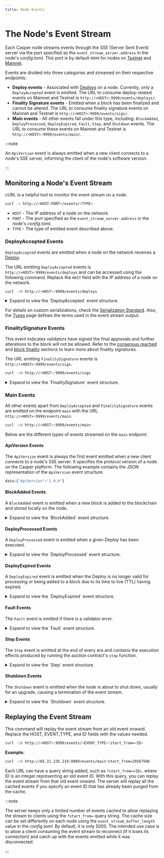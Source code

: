 ```yaml
---
title: Node Events
---
```


# The Node's Event Stream

Each Casper node streams events through the SSE (Server Sent Event) server via the port specified as the `event_stream_server.address` in the node's *config.toml*. This port is by default `9999` for nodes on [Testnet](https://testnet.cspr.live/tools/peers) and [Mainnet](https://cspr.live/tools/peers).

Events are divided into three categories and streamed on their respective endpoints:

- **Deploy events** - Associated with [Deploys](../../concepts/design/casper-design.md#execution-semantics-deploys) on a node. Currently, only a `DeployAccepted` event is emitted. The URL to consume deploy-related events on Mainnet and Testnet is `http://<HOST>:9999/events/deploys/`.
- **Finality Signature events** - Emitted when a block has been finalized and cannot be altered. The URL to consume finality signature events on Mainnet and Testnet is `http://<HOST>:9999/events/sigs/`.
- **Main events** - All other events fall under this type, including: `BlockAdded`, `DeployProcessed`, `DeployExpired`, `Fault`, `Step`, and `Shutdown` events. The URL to consume these events on Mainnet and Testnet is `http://<HOST>:9999/events/main/`.

:::note

An `ApiVersion` event is always emitted when a new client connects to a node's SSE server, informing the client of the node's software version.

:::

## Monitoring a Node's Event Stream

cURL is a helpful tool to monitor the event stream on a node.

```bash
curl -s http://<HOST:PORT>/events/<TYPE>
```

- `HOST` - The IP address of a node on the network.
- `PORT` - The port specified as the `event_stream_server.address` in the node's *config.toml*.
- `TYPE` - The type of emitted event described above.


### DeployAccepted Events

`DeployAccepted` events are emitted when a node on the network receives a [Deploy](../../concepts/serialization-standard.md#serialization-standard-deploy).

The URL emitting `DeployAccepted` events is `http://<HOST>:9999/events/deploys` and can be accessed using the following command. Replace the `HOST` field with the IP address of a node on the network.

```bash
curl -sN http://<HOST>:9999/events/deploys
```

<details>
<summary>Expand to view the `DeployAccepted` event structure.</summary>

```json
{
  "DeployAccepted": {
    "hash": "db84ba229ea37716230ac9874f66c0f12b9731d8d42f28060e481ef3d7263ead",
    "header": {
      "account": "012481699f9231e36ecf002675cd7186b48e6a735d10ec1b30f587ca716937752c",
      "timestamp": "2023-01-01T20:22:45.383Z",
      "ttl": "30m",
      "gas_price": 1,
      "body_hash": "8a377b07a01ac23905b2e416ff388508301feffbb9bdf275c59f87be1e9d0de5",
      "dependencies": [],
      "chain_name": "casper-test"
    },
    "payment": {
      "ModuleBytes": {
        "module_bytes": "",
        "args": [
          [
            "amount",
            {
              "cl_type": "U512",
              "bytes": "040008af2f",
              "parsed": "800000000"
            }
          ]
        ]
      }
    },
    "session": {
      "StoredContractByHash": {
        "hash": "1040f40d06f0355a80149befc4b5d1f203231231d66c4903688e178c36066539",
        "entry_point": "test_entry_point",
        "args": [
          [
            "cost",
            {
              "cl_type": "U512",
              "bytes": "0500c817a804",
              "parsed": "20000000000"
            }
          ]
        ]
      }
    },
    "approvals": [
      {
        "signer": "012481699f9231e36ecf002675cd7186b48e6a735d10ec1b30f587ca716937752c",
        "signature": "01d81d4dc9504a356c23d3c161b87b39b1708cd282b59d3e44d9b999e787643ab495f168475bed8dc48d1056605e06c8ba74d96c69ae5b506c4312be8871c0c701"
      }
    ]
  }
}
```

* [hash](../../concepts/hash-types.md) - The blake2b hash of the Deploy.
* [account](../../concepts/serialization-standard.md#serialization-standard-account) - The hexadecimal-encoded public key of the account submitting the Deploy.
* [body_hash](../../concepts/hash-types.md) - The blake2b hash of the Deploy body.
* [payment](../../concepts/glossary/P.md#payment-code) - Gas payment information.
* [session](../../developers//writing-onchain-code/contract-vs-session.md#what-is-session-code) - The session logic defining the Deploy's functionality.
* [approvals](../../developers/json-rpc/types_chain.md#approval) - The signer's hexadecimal-encoded public key and signature.

</details>

For details on custom serializations, check the [Serialization Standard](../../concepts/serialization-standard.md). Also, the [Types](../../developers/json-rpc/types_chain.md) page defines the terms used in the event stream output.


### FinalitySignature Events

This event indicates validators have signed the final approvals and further alterations to the block will not be allowed. Refer to the [consensus reached](../../concepts/deploy-and-deploy-lifecycle.md#consensus-reached) and [block finality](../../concepts/glossary/B.md#block-finality) sections to learn more about finality signatures. 

The URL emitting `FinalitySignature` events is `http://<HOST>:9999/events/sigs`.

```bash
curl -sN http://<HOST>:9999/events/sigs
```

<details>
<summary>Expand to view the `FinalitySignature` event structure.</summary>

```json
{
  "FinalitySignature": {
    "block_hash": "eceed827e11f7969a7d3fe91d6fa4ce9749dd79d9f3ea26474fe2014db90e98d",
    "era_id": 8419,
    "signature": "0117087ef4b9a786e5a0ea8f198050e9de93dd94f87469b8124c346aeae5f36ad9adf80f670ee9c5887263267ed32cf932dce9b370353c596d59f91fbd57a1a205",
    "public_key": "01c375b425a36de25dc325c9182861679db2f634abcacd9ae2ee27b84ba62ac1f7"
  }
}
```

- [block_hash](../../concepts/serialization-standard.md#block-hash) - A cryptographic hash identifying a Block.
- [era_id](../../concepts/serialization-standard.md#eraid) - A period of time during which the validator set does not change.
- [signature](../../concepts/serialization-standard.md#signature) - Serialized bytes representing the validator's signature.
- [public_key](../../concepts/serialization-standard.md#publickey) - The hexadecimal-encoded public key of the validator.

</details>

### Main Events

All other events apart from `DeployAccepted` and `FinalitySignature` events are emitted on the endpoint `main` with the URL `http://<HOST>:9999/events/main`.

```bash
curl -sN http://<HOST>:9999/events/main
```

Below are the different types of events streamed on the `main` endpoint.

#### ApiVersion Events

The `ApiVersion` event is always the first event emitted when a new client connects to a node's SSE server. It specifies the protocol version of a node on the Casper platform. The following example contains the JSON representation of the `ApiVersion` event structure.

```bash
data:{"ApiVersion":"1.0.0"}
```

#### BlockAdded Events

A `BlockAdded` event is emitted when a new block is added to the blockchain and stored locally on the node.

<details>
<summary>Expand to view the `BlockAdded` event structure.</summary>

```json
{
  "BlockAdded": {
    "block_hash": "62ddf902e9b6988b978413e2a9a2c6c95f8e1ddf452afd8e8a68f0ac22bf391a",
    "block": {
      "hash": "62ddf105e9b6988b378413e2a9a2c6c95f8e1ddf458afd8e8268f0ac72bfe91a",
      "header": {
        "parent_hash": "ed11ac2117edb9c5b26cf0cde318a807fd68e76206855a70429012ef16b557f5",
        "state_root_hash": "3c1ad31757ae40f934de4825a818274e0c246d304c661daf656e22b65174ad66",
        "body_hash": "eb2344f37193395bbc83587e498bc12ad5f0019055abcfa4c3b989d382a7969a",
        "random_bit": true,
        "accumulated_seed": "b8b671530f2221c8fdf201083f43c51e215e2f6ffcbe2d63238a2779eb177922",
        "era_end": null,
        "timestamp": "2023-01-01T09:55:25.312Z",
        "era_id": 8426,
        "height": 1566677,
        "protocol_version": "1.4.13"
      },
      "body": {
        "proposer": "010e5669b0f0545e2b32bc66363b9d3d4390fca56bf52305f1411b7fa12ca311c7",
        "deploy_hashes": [],
        "transfer_hashes": []
      },
      "proofs": []
    }
  }
}
```

- [block_hash](../../concepts/serialization-standard.md#block-hash) - The cryptographic hash that identifies a block.
- [block](../../concepts/serialization-standard.md#serialization-standard-block) - The JSON representation of the block.
- [proposer](../../concepts/serialization-standard.md#body) - The validator selected to propose the block.

</details>


#### DeployProcessed Events

A `DeployProcessed` event is emitted when a given Deploy has been executed.

<details>
<summary>Expand to view the `DeployProcessed` event structure.</summary>

```json
{
  "DeployProcessed": {
    "deploy_hash": "0f33be8f56ff23d7d503a9804675472e043830a6c17e6141dce717b4f0973c7d",
    "account": "0201cbff12155b6ae1e99d571c01d56e9e1ba0def6719a6f06bc3e4a08f30a887444",
    "timestamp": "2023-01-01T10:07:00.401Z",
    "ttl": "30m",
    "dependencies": [],
    "block_hash": "509b754648168a73e6ab67e64d4a783cf580d6fc0c7c0ec560c6650f717841e0",
    "execution_result": {
      "Success": {
        "effect": {
          "operations": [],
          "transforms": [
            {
              "key": "account-hash-a8261377ef9cf8e7411d6858801c71e28c9322e66355586549c75ab24cdd73f2",
              "transform": "Identity"
            },
          ]
        },
        "transfers": [
          "transfer-3389144d15238240f48f5966f2dc299b6b20eb19c13d834409b4d28fc50fa909"
        ],
        "cost": "100000000"
      }
    }
  }
}
```

* [deploy_hash](../../concepts/serialization-standard.md#deploy-hash) - The cryptographic hash of a Deploy.
* [account](../../concepts/serialization-standard.md#serialization-standard-account) - The hexadecimal-encoded public key of the account submitting the Deploy.
* [timestamp](../../concepts/serialization-standard.md#timestamp) - A timestamp type representing a concrete moment in time.
- [ttl](../../developers/cli/sending-deploys.md#time-to-live-ttl) - The parameter that determines how long a deploy will wait for execution.
* [dependencies](../../concepts/serialization-standard.md#deploy-header) - A list of Deploy hashes. 
* [block_hash](../../concepts/serialization-standard.md#block-hash) - A cryptographic hash identifying a Block.
* [execution_result](../../concepts/serialization-standard.md#executionresult) - The execution status of the Deploy, which is either `Success` or `Failure`.

</details>

#### DeployExpired Events

A `DeployExpired` event is emitted when the Deploy is no longer valid for processing or being added to a block due to its time to live (TTL) having expired.

<details>
<summary>Expand to view the `DeployExpired` event structure.</summary>

```json
{
  "DeployExpired": {
    "deploy_hash": "7ecf22fc284526d6db16fbf455f489e0a9cbf782234131c010cf3078fb9be353"
  }
}
```

* [deploy_hash](../../concepts/serialization-standard.md#deploy-hash) - The cryptographic hash of a Deploy.

</details>

#### Fault Events

The `Fault` event is emitted if there is a validator error.

<details>
<summary>Expand to view the `Fault` event structure.</summary>

```json
{
  "Fault": {
    "era_id": 4591448806312642600,
    "public_key": "013da85eb06279da42e28530e1116be04bfd2aa25ed8d63401ebff4d9153a609a9",
    "timestamp": "2023-01-01T01:26:58.364Z"
  }
}
```

* [era_id](../../concepts/serialization-standard.md#eraid) - A period of time during which the validator set does not change.
* [public_key](../../concepts/serialization-standard.md#publickey) - The hexadecimal-encoded public key of the validator that caused the fault.
* [timestamp](../../concepts/serialization-standard.md#timestamp) - A timestamp representing the moment the validator faulted.

</details>

#### Step Events

The `Step` event is emitted at the end of every era and contains the execution effects produced by running the auction contract's `step` function.

<details>
<summary>Expand to view the `Step` event structure.</summary>

```json 
{
  "Step": {
    "era_id": 1,
    "execution_effect": {
      "operations": [],
      "transforms": [
        {
          "key": "uref-53df18bf01396fbd1ef3a8757c7bdffc684c407d90f2cfeebff166db1d923613-000",
          "transform": "Identity"
        },
        {
          "key": "uref-f268de37fcea55f8fb1abeba8536a1cc041b2aed2691f1cf34aeaaf0ae379aa5-000",
          "transform": "Identity"
        },
        {
          "key": "bid-278e5af1ca6cddf5d5438999cb072b47f0d65e1484799f692c3c9c40304be30e",
          "transform": "Identity"
        },
        {
          "key": "bid-278e5af1ca6cddf5d5438999cb072b47f0d65e1484799f692c3c9c40304be30e",
          "transform": {
            "WriteBid": {
              "validator_public_key": "0133eaae2821f090ac3ba0eadc0a897742094c0604df72b465c41d4b773298a7b9",
              "bonding_purse": "uref-136552c255d4d737bf7e43d2be250f9f38691b9fe5d9e34446bff18d6d1cf984-007",
              "staked_amount": "1000000000000005",
              "delegation_rate": 5,
              "vesting_schedule": {
                "initial_release_timestamp_millis": 1664475057182,
                "locked_amounts": null
              },
              "delegators": {
                "012a241eaa9fa3bd6ccb0e0aaaf4658538f3540e04e2f58973614a168f2f2f813d": {
                  "delegator_public_key": "012a241eaa9fa3bd6ccb0e0aaaf4658538f3540e04e2f58973614a168f2f2f813d",
                  "staked_amount": "51312014671568117976319379",
                  "bonding_purse": "uref-c5ad00f9e6b2f2631ca647ad188187e63799a278a0a46ca25f6b4da64d556662-007",
                  "validator_public_key": "0133eaae2821f090ac3ba0eadc0a897742094c0604df72b465c41d4b773298a7b9",
                  "vesting_schedule": {
                    "initial_release_timestamp_millis": 1664475057182,
                    "locked_amounts": null
                  }
                }
              },
              "inactive": false
            }
          }
        }
      ]
    }
  }
}
```

* [era_id](../../concepts/serialization-standard.md#eraid) - A period of time during which the validator set does not change.
* [execution_effect](../../concepts/serialization-standard.md#executioneffect) - The journal of execution transforms from a single Deploy.
* [operations](../../concepts/serialization-standard.md#operation) - Operations performed while executing a Deploy.
* [transform](../../concepts/serialization-standard.md#transform) - The actual transformation performed while executing a Deploy.

</details>

#### Shutdown Events

The `Shutdown` event is emitted when the node is about to shut down, usually for an upgrade, causing a termination of the event stream.

<details>
<summary>Expand to view the `Shutdown` event structure.</summary>

```bash
"Shutdown"
```
* Shutdown - The "Shutdown" text notifies the event listener that a shutdown will occur.

</details>


## Replaying the Event Stream

This command will replay the event stream from an old event onward. Replace the HOST, EVENT_TYPE, and ID fields with the values needed.

```bash
curl -sN http://<HOST>:9999/events/<EVENT_TYPE>?start_from=<ID>
```

**Example:**

```bash
curl -sN http://65.21.235.219:9999/events/main?start_from=29267508
```

Each URL can have a query string added, such as `?start_from=<ID>`, where ID is an integer representing an old event ID. With this query, you can replay the event stream from that old event onward. The server will replay all the cached events if you specify an event ID that has already been purged from the cache.

:::note

The server keeps only a limited number of events cached to allow replaying the stream to clients using the `?start_from=` query string. The cache size can be set differently on each node using the `event_stream_buffer_length` value in the *config.toml*. By default, it is only 5000. 
The intended use case is to allow a client consuming the event stream to reconnect (if it loses its connection) and catch up with the events emitted while it was disconnected.

:::